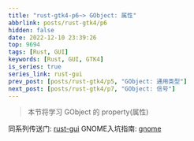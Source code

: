 ```yaml
---
title: "rust-gtk4-p6~> GObject: 属性"
abbrlink: posts/rust-gtk4/p6
hidden: false
date: 2022-12-10 23:39:26
top: 9694
tags: [Rust, GUI]
keywords: [Rust, GUI, GTK4]
is_series: true
series_link: rust-gui
prev_post: [posts/rust-gtk4/p5, "GObject: 通用类型"]
next_post: [posts/rust-gtk4/p7, "GObject: 信号"]
---
```

> 本节将学习 GObject 的 property(属性)
<!-- more -->

同系列传送门: [rust-gui](/categories/rust-gui)
GNOME入坑指南: [gnome](/posts/desktop-beautify/gnome)
